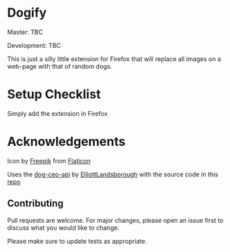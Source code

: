 # Dogify

Master: TBC

Development: TBC

This is just a silly little extension for Firefox that will replace all images on a web-page with that of random dogs.

# Setup Checklist

Simply add the extension in Firefox

# Acknowledgements
Icon by [Freepik](https://www.flaticon.com/authors/freepik) from [Flaticon](www.flaticon.com)

Uses the [dog-ceo-api](https://dog.ceo/dog-api/) by [ElliottLandsborough](https://github.com/ElliottLandsborough) with the source code in this [repo](https://github.com/ElliottLandsborough/dog-ceo-api)

## Contributing
Pull requests are welcome. For major changes, please open an issue first to discuss what you would like to change.

Please make sure to update tests as appropriate.
